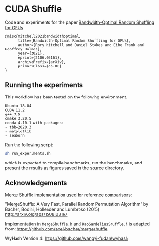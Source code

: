CUDA Shuffle
============

Code and experiments for the paper [Bandwidth-Optimal Random Shuffling for GPUs](https://arxiv.org/abs/2106.06161)
```
@misc{mitchell2021bandwidthoptimal,
      title={Bandwidth-Optimal Random Shuffling for GPUs}, 
      author={Rory Mitchell and Daniel Stokes and Eibe Frank and Geoffrey Holmes},
      year={2021},
      eprint={2106.06161},
      archivePrefix={arXiv},
      primaryClass={cs.DC}
}
```

Running the experiments
----------------
This workflow has been tested on the following environment.
```
Ubuntu 18.04
CUDA 11.2
g++ 7.5
cmake 3.20.5
conda 4.10.1 with packages:
- tbb=2020.3
- matplotlib
- seaborn
```

Run the following script:
```bash
sh run_experiments.sh
```
which is expected to compile benchmarks, run the benchmarks, and present the results as figures saved in the source directory.


Acknowledgements
----------------

Merge Shuffle implementation used for reference comparisons:

"MergeShuffle: A Very Fast, Parallel Random Permutation Algorithm" by Bacher, Bodini, Hollender and Lumbroso (2015)
http://arxiv.org/abs/1508.03167

Implementation in `MergeShuffle.h` and `RaoSandeliusShuffle.h` is adapted from:
https://github.com/axel-bacher/mergeshuffle

WyHash Version 4:
https://github.com/wangyi-fudan/wyhash